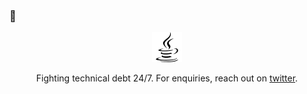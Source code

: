 ### 👋
<p align='center'>
<img src="https://raw.githubusercontent.com/jpza/jpza/main/java.svg"/>
</p>

<p align='center'>Fighting technical debt 24/7. For enquiries, reach out on <a href="https://twitter.com/jpottsnyc">twitter</a>.</p>

<!--
**jpza/jpza** is a ✨ _special_ ✨ repository because its `README.md` (this file) appears on your GitHub profile.

Here are some ideas to get you started:

- 🔭 I’m currently working on ...
- 🌱 I’m currently learning ...
- 👯 I’m looking to collaborate on ...
- 🤔 I’m looking for help with ...
- 💬 Ask me about ...
- 📫 How to reach me: ...
- 😄 Pronouns: ...
- ⚡ Fun fact: ...
-->
